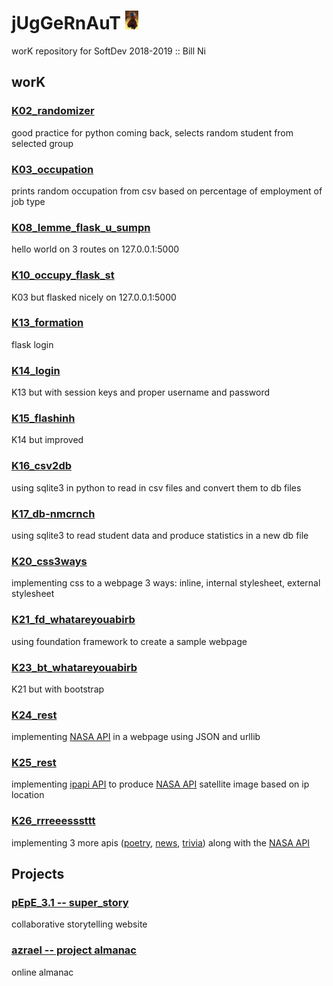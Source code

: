 # jUgGeRnAuT <img src="titlePhoto.jpg" height="30">
worK repository for SoftDev 2018-2019 :: Bill Ni

## worK

  ### [K02_randomizer](https://github.com/bnidevs/jUgGeRnAuT/tree/master/02_randomizer)
  good practice for python coming back, selects random student from selected group

  ### [K03_occupation](https://github.com/bnidevs/jUgGeRnAuT/tree/master/03_occupation)
  prints random occupation from csv based on percentage of employment of job type

  ### [K08_lemme_flask_u_sumpn](https://github.com/bnidevs/jUgGeRnAuT/tree/master/08_lemme_flask_u_sumpn)
  hello world on 3 routes on 127.0.0.1:5000

  ### [K10_occupy_flask_st](https://github.com/bnidevs/jUgGeRnAuT/tree/master/10_occupy_flask_st)
  K03 but flasked nicely on 127.0.0.1:5000

  ### [K13_formation](https://github.com/bnidevs/jUgGeRnAuT/tree/master/13_formation)
  flask login

  ### [K14_login](https://github.com/bnidevs/jUgGeRnAuT/tree/master/14_login)
  K13 but with session keys and proper username and password

  ### [K15_flashinh](https://github.com/bnidevs/jUgGeRnAuT/tree/master/15_flashinh)
  K14 but improved

  ### [K16_csv2db](https://github.com/bnidevs/jUgGeRnAuT/tree/master/16_csv2db)
  using sqlite3 in python to read in csv files and convert them to db files

  ### [K17_db-nmcrnch](https://github.com/bnidevs/jUgGeRnAuT/tree/master/17_db-nmcrnch)
  using sqlite3 to read student data and produce statistics in a new db file

  ### [K20_css3ways](https://github.com/bnidevs/jUgGeRnAuT/tree/master/20_css3ways)
  implementing css to a webpage 3 ways: inline, internal stylesheet, external stylesheet

  ### [K21_fd_whatareyouabirb](https://github.com/bnidevs/jUgGeRnAuT/tree/master/21_fd_whatareyouabirb_niB_chiV)
  using foundation framework to create a sample webpage

  ### [K23_bt_whatareyouabirb](https://github.com/bnidevs/jUgGeRnAuT/tree/master/23_bt_whatareyouabirb_niB_chiV)
  K21 but with bootstrap

  ### [K24_rest](https://github.com/bnidevs/jUgGeRnAuT/tree/master/24_rest)
  implementing [NASA API](https://api.nasa.gov/index.html) in a webpage using JSON and urllib

  ### [K25_rest](https://github.com/bnidevs/jUgGeRnAuT/tree/master/25_rest)
  implementing [ipapi API](https://ipapi.co/) to produce [NASA API](https://api.nasa.gov/index.html) satellite image based on ip location

  ### [K26_rrreeesssttt](https://github.com/bnidevs/jUgGeRnAuT/tree/master/26_rrreeesssttt)
  implementing 3 more apis ([poetry](https://poemist.github.io/poemist-apidoc/#misc-services), [news](https://newsapi.org/), [trivia](https://opentdb.com/api_config.php)) along with the [NASA API](https://api.nasa.gov/index.html)

## Projects

  ### [pEpE_3.1 -- super_story](https://github.com/JackLu1/pEpE_3.1--LuJ-NiB)
  collaborative storytelling website
  
  ### [azrael -- project almanac](https://github.com/jason-tung/sd_p01)
  online almanac
